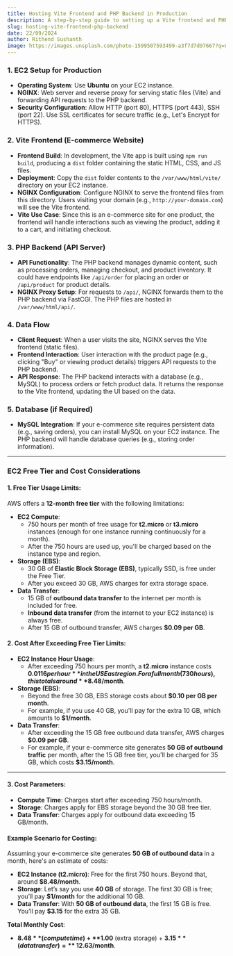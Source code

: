 ```yaml
---
title: Hosting Vite Frontend and PHP Backend in Production
description: A step-by-step guide to setting up a Vite frontend and PHP backend on an EC2 instance for production, including NGINX configuration, database integration, and cost considerations.
slug: hosting-vite-frontend-php-backend
date: 22/09/2024
author: Rithend Sushanth
image: https://images.unsplash.com/photo-1599507593499-a3f7d7d97667?q=80&w=2070&auto=format&fit=crop&ixlib=rb-4.0.3&ixid=M3wxMjA3fDB8MHxwaG90by1wYWdlfHx8fGVufDB8fHx8fA%3D%3D
---
```


### **1. EC2 Setup for Production**

- **Operating System**: Use **Ubuntu** on your EC2 instance.
- **NGINX**: Web server and reverse proxy for serving static files (Vite) and forwarding API requests to the PHP backend.
- **Security Configuration**: Allow HTTP (port 80), HTTPS (port 443), SSH (port 22). Use SSL certificates for secure traffic (e.g., Let's Encrypt for HTTPS).

### **2. Vite Frontend (E-commerce Website)**

- **Frontend Build**: In development, the Vite app is built using `npm run build`, producing a `dist` folder containing the static HTML, CSS, and JS files.
- **Deployment**: Copy the `dist` folder contents to the `/var/www/html/vite/` directory on your EC2 instance.
- **NGINX Configuration**: Configure NGINX to serve the frontend files from this directory. Users visiting your domain (e.g., `http://your-domain.com`) will see the Vite frontend.
- **Vite Use Case**: Since this is an e-commerce site for one product, the frontend will handle interactions such as viewing the product, adding it to a cart, and initiating checkout.

### **3. PHP Backend (API Server)**

- **API Functionality**: The PHP backend manages dynamic content, such as processing orders, managing checkout, and product inventory. It could have endpoints like `/api/order` for placing an order or `/api/product` for product details.
- **NGINX Proxy Setup**: For requests to `/api/`, NGINX forwards them to the PHP backend via FastCGI. The PHP files are hosted in `/var/www/html/api/`.

### **4. Data Flow**

- **Client Request**: When a user visits the site, NGINX serves the Vite frontend (static files).
- **Frontend Interaction**: User interaction with the product page (e.g., clicking "Buy" or viewing product details) triggers API requests to the PHP backend.
- **API Response**: The PHP backend interacts with a database (e.g., MySQL) to process orders or fetch product data. It returns the response to the Vite frontend, updating the UI based on the data.

### **5. Database (if Required)**

- **MySQL Integration**: If your e-commerce site requires persistent data (e.g., saving orders), you can install MySQL on your EC2 instance. The PHP backend will handle database queries (e.g., storing order information).

---

### **EC2 Free Tier and Cost Considerations**

#### **1. Free Tier Usage Limits**:

AWS offers a **12-month free tier** with the following limitations:

- **EC2 Compute**:
    - 750 hours per month of free usage for **t2.micro** or **t3.micro** instances (enough for one instance running continuously for a month).
    - After the 750 hours are used up, you'll be charged based on the instance type and region.
- **Storage (EBS)**:
    - 30 GB of **Elastic Block Storage (EBS)**, typically SSD, is free under the Free Tier.
    - After you exceed 30 GB, AWS charges for extra storage space.
- **Data Transfer**:
    - 15 GB of **outbound data transfer** to the internet per month is included for free.
    - **Inbound data transfer** (from the internet to your EC2 instance) is always free.
    - After 15 GB of outbound transfer, AWS charges **$0.09 per GB**.

#### **2. Cost After Exceeding Free Tier Limits**:

- **EC2 Instance Hour Usage**:
    - After exceeding 750 hours per month, a **t2.micro** instance costs **$0.0116 per hour** in the US East region. For a full month (730 hours), this totals around **$8.48/month**.
- **Storage (EBS)**:
    - Beyond the free 30 GB, EBS storage costs about **$0.10 per GB per month**.
    - For example, if you use 40 GB, you'll pay for the extra 10 GB, which amounts to **$1/month**.
- **Data Transfer**:
    - After exceeding the 15 GB free outbound data transfer, AWS charges **$0.09 per GB**.
    - For example, if your e-commerce site generates **50 GB of outbound traffic** per month, after the 15 GB free tier, you'll be charged for 35 GB, which costs **$3.15/month**.

---

#### **3. Cost Parameters**:

- **Compute Time**: Charges start after exceeding 750 hours/month.
- **Storage**: Charges apply for EBS storage beyond the 30 GB free tier.
- **Data Transfer**: Charges apply for outbound data exceeding 15 GB/month.

#### **Example Scenario for Costing**:

Assuming your e-commerce site generates **50 GB of outbound data** in a month, here's an estimate of costs:

- **EC2 Instance (t2.micro)**: Free for the first 750 hours. Beyond that, around **$8.48/month**.
- **Storage**: Let’s say you use **40 GB** of storage. The first 30 GB is free; you’ll pay **$1/month** for the additional 10 GB.
- **Data Transfer**: With **50 GB of outbound data**, the first 15 GB is free. You’ll pay **$3.15** for the extra 35 GB.

**Total Monthly Cost**:

- **$8.48** (compute time) + **$1.00** (extra storage) + **$3.15** (data transfer) = **~$12.63/month**.
